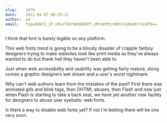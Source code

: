 ```yaml
---
slug:    1879
date:    2011-04-07 00:29:21
author:  pd
email:   fupw8XWlI_jP.vDsx7GVrWk0BHDPP.zMYoBtMjnHWVJ+yb6dKYrULWfQ==
...
```


I think that font is barely legible on any platform.

This web fonts trend is going to be a bloody disaster of crapple
fanboy designers trying to make websites look like print media as
they've always wanted to do but thank hell they haven't been able to.

Just when web accessibility and usability was getting fairly mature,
along comes a graphic designers wet dream and a user's worst
nightmare.

Why can't web authors learn from the mistakes of the past? First there
was animated gifs and blink tags, then DHTML abuses, then Flash and
now just when Flash is starting to take a back seat, we have yet
another new facility for designers to abuse user eyeballs: web fonts.

Is there a way to disable web fonts yet? If not I'm betting there will be one very soon.
